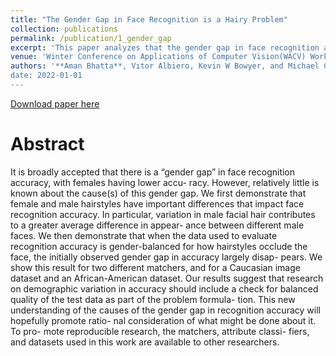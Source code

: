 ```yaml
---
title: "The Gender Gap in Face Recognition is a Hairy Problem"
collection: publications
permalink: /publication/1_gender_gap
excerpt: 'This paper analyzes that the gender gap in face recognition accuracy is mostly due varying dimensions of hairstyles that exists for men and is absent for female'
venue: 'Winter Conference on Applications of Computer Vision(WACV) Workshops'
authors: '**Aman Bhatta**, Vıtor Albiero, Kevin W Bowyer, and Michael C King.
date: 2022-01-01
---
```

[Download paper here](paperurl: 'http://academicpages.github.io/files/gender_gap.pdf')

# Abstract
It is broadly accepted that there is a “gender gap” in
face recognition accuracy, with females having lower accu-
racy. However, relatively little is known about the cause(s)
of this gender gap. We first demonstrate that female and
male hairstyles have important differences that impact face
recognition accuracy. In particular, variation in male facial
hair contributes to a greater average difference in appear-
ance between different male faces. We then demonstrate
that when the data used to evaluate recognition accuracy is
gender-balanced for how hairstyles occlude the face, the
initially observed gender gap in accuracy largely disap-
pears. We show this result for two different matchers, and
for a Caucasian image dataset and an African-American
dataset. Our results suggest that research on demographic
variation in accuracy should include a check for balanced
quality of the test data as part of the problem formula-
tion. This new understanding of the causes of the gender
gap in recognition accuracy will hopefully promote ratio-
nal consideration of what might be done about it. To pro-
mote reproducible research, the matchers, attribute classi-
fiers, and datasets used in this work are available to other
researchers.

